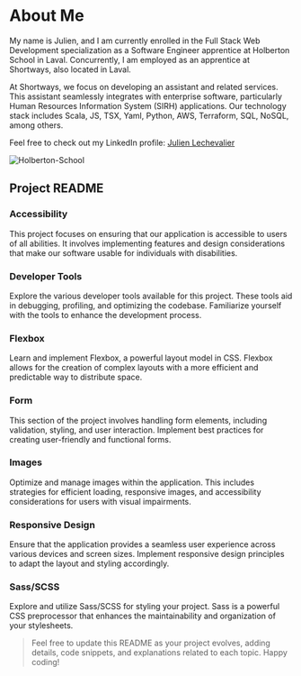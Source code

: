 # About Me

My name is Julien, and I am currently enrolled in the Full Stack Web Development specialization as a Software Engineer apprentice at Holberton School in Laval. Concurrently, I am employed as an apprentice at Shortways, also located in Laval.

At Shortways, we focus on developing an assistant and related services. This assistant seamlessly integrates with enterprise software, particularly Human Resources Information System (SIRH) applications. Our technology stack includes Scala, JS, TSX, Yaml, Python, AWS, Terraform, SQL, NoSQL, among others.

Feel free to check out my LinkedIn profile: [Julien Lechevalier](https://www.linkedin.com/in/julien-lechevalier-12381a239/)

![Holberton-School](https://github.com/Miteto08/holbertonschool-web_front_end/assets/136317791/0f45d144-2b52-414f-b35a-2bd50860631f)

## Project README

### Accessibility
This project focuses on ensuring that our application is accessible to users of all abilities. It involves implementing features and design considerations that make our software usable for individuals with disabilities.

### Developer Tools
Explore the various developer tools available for this project. These tools aid in debugging, profiling, and optimizing the codebase. Familiarize yourself with the tools to enhance the development process.

### Flexbox
Learn and implement Flexbox, a powerful layout model in CSS. Flexbox allows for the creation of complex layouts with a more efficient and predictable way to distribute space.

### Form
This section of the project involves handling form elements, including validation, styling, and user interaction. Implement best practices for creating user-friendly and functional forms.

### Images
Optimize and manage images within the application. This includes strategies for efficient loading, responsive images, and accessibility considerations for users with visual impairments.

### Responsive Design
Ensure that the application provides a seamless user experience across various devices and screen sizes. Implement responsive design principles to adapt the layout and styling accordingly.

### Sass/SCSS
Explore and utilize Sass/SCSS for styling your project. Sass is a powerful CSS preprocessor that enhances the maintainability and organization of your stylesheets.

> Feel free to update this README as your project evolves, adding details, code snippets, and explanations related to each topic. Happy coding!
